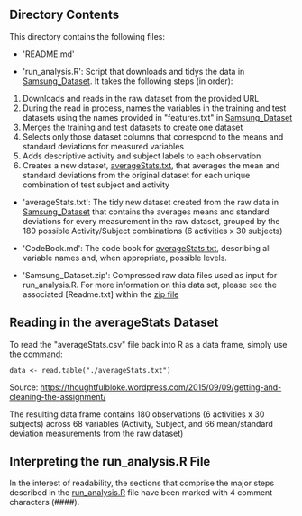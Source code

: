## Directory Contents

This directory contains the following files:

- 'README.md'

- 'run_analysis.R': Script that downloads and tidys the data in [Samsung_Dataset](./Samsung_Dataset.zip). It takes the following steps (in order):
 1. Downloads and reads in the raw dataset from the provided URL
 2. During the read in process, names the variables in the training and test datasets using the names provided in "features.txt" in [Samsung_Dataset](./Samsung_Dataset.zip) 
 3. Merges the training and test datasets to create one dataset 
 4. Selects only those dataset columns that correspond to the means and standard deviations for measured variables
 5. Adds descriptive activity and subject labels to each observation 
 6. Creates a new dataset, [averageStats.txt](./averageStats.txt), that averages the mean and standard deviations from the original dataset for each unique combination of test subject and activity 

- 'averageStats.txt': The tidy new dataset created from the raw data in [Samsung_Dataset](./Samsung_Dataset.zip) that contains the averages means and standard deviations for every measurement in the raw dataset, grouped by the 180 possible Activity/Subject combinations (6 activities x 30 subjects)

- 'CodeBook.md': The code book for [averageStats.txt](./averageStats.txt), describing all variable names and, when appropriate, possible levels. 

- 'Samsung_Dataset.zip': Compressed raw data files used as input for run_analysis.R. For more information on this data set, please see the associated [Readme.txt] within the [zip file](./Samsung_Dataset.zip)  

## Reading in the averageStats Dataset

To read the "averageStats.csv" file back into R as a data frame, simply use the command:

`data <- read.table("./averageStats.txt")`

Source: https://thoughtfulbloke.wordpress.com/2015/09/09/getting-and-cleaning-the-assignment/

The resulting data frame contains 180 observations (6 activities x 30 subjects) across 68 variables (Activity, Subject, and 66 mean/standard deviation measurements from the raw dataset)



## Interpreting the run_analysis.R File

In the interest of readability, the sections that comprise the major steps described in the [run_analysis.R](./run_analysis.R) file have been marked with 4 comment characters (####). 